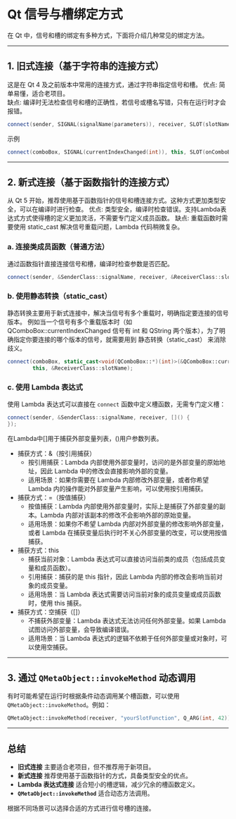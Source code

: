 
# Qt 信号与槽绑定方式
在 Qt 中，信号和槽的绑定有多种方式，下面将介绍几种常见的绑定方法。

---

## 1. 旧式连接（基于字符串的连接方式）
这是在 Qt 4 及之前版本中常用的连接方式，通过字符串指定信号和槽。
优点: 简单易懂，适合老项目。  
缺点: 编译时无法检查信号和槽的正确性，若信号或槽名写错，只有在运行时才会报错。

```cpp
connect(sender, SIGNAL(signalName(parameters)), receiver, SLOT(slotName(parameters)));
```
示例
```cpp
connect(comboBox, SIGNAL(currentIndexChanged(int)), this, SLOT(onComboBoxIndexChanged(int)));
```

---

## 2. 新式连接（基于函数指针的连接方式）
从 Qt 5 开始，推荐使用基于函数指针的信号和槽连接方式。这种方式更加类型安全，可以在编译时进行检查。
优点: 类型安全，编译时检查错误。支持Lambda表达式方式使得槽的定义更加灵活，不需要专门定义成员函数。
缺点: 重载函数时需要使用 static_cast 解决信号重载问题，Lambda 代码稍微复杂。

### a. 连接类成员函数（普通方法）
通过函数指针直接连接信号和槽，编译时检查参数是否匹配。
```cpp
connect(sender, &SenderClass::signalName, receiver, &ReceiverClass::slotName);
```

### b. 使用静态转换（static_cast）
静态转换主要用于新式连接中，解决当信号有多个重载时，明确指定要连接的信号版本。
例如当一个信号有多个重载版本时（如 QComboBox::currentIndexChanged 信号有 int 和 QString 两个版本），为了明确指定你要连接的哪个版本的信号，就需要用到 静态转换（static_cast） 来消除歧义。
```cpp
connect(comboBox, static_cast<void(QComboBox::*)(int)>(&QComboBox::currentIndexChanged),
        this, &ReceiverClass::slotName);
```

### c. 使用 Lambda 表达式
使用 Lambda 表达式可以直接在 `connect` 函数中定义槽函数，无需专门定义槽：
```cpp
connect(sender, &SenderClass::signalName, receiver, []() {
});
```
在Lambda中[]用于捕获外部变量列表，()用户参数列表。
- 捕获方式：&（按引用捕获）
    - 按引用捕获：Lambda 内部使用外部变量时，访问的是外部变量的原始地址，因此 Lambda 中的修改会直接影响外部的变量。
    - 适用场景：如果你需要在 Lambda 内部修改外部变量，或者你希望 Lambda 内的操作能对外部变量产生影响，可以使用按引用捕获。
- 捕获方式：=（按值捕获）
    - 按值捕获：Lambda 内部使用外部变量时，实际上是捕获了外部变量的副本。Lambda 内部对该副本的修改不会影响外部的原始变量。
    - 适用场景：如果你不希望 Lambda 内部对外部变量的修改影响外部变量，或者 Lambda 在捕获变量后执行时不关心外部变量的改变，可以使用按值捕获。
- 捕获方式：this
    - 捕获当前对象：Lambda 表达式可以直接访问当前类的成员（包括成员变量和成员函数）。
    - 引用捕获：捕获的是 this 指针，因此 Lambda 内部的修改会影响当前对象的成员变量。
    - 适用场景：当 Lambda 表达式需要访问当前对象的成员变量或成员函数时，使用 this 捕获。
- 捕获方式：空捕获（[]）
    - 不捕获外部变量：Lambda 表达式无法访问任何外部变量。如果 Lambda 试图访问外部变量，会导致编译错误。
    - 适用场景：当 Lambda 表达式的逻辑不依赖于任何外部变量或对象时，可以使用空捕获。

---

## 3. 通过 `QMetaObject::invokeMethod` 动态调用
有时可能希望在运行时根据条件动态调用某个槽函数，可以使用 `QMetaObject::invokeMethod`。例如：
```cpp
QMetaObject::invokeMethod(receiver, "yourSlotFunction", Q_ARG(int, 42));
```

---


## 总结

- **旧式连接** 主要适合老项目，但不推荐用于新项目。
- **新式连接** 推荐使用基于函数指针的方式，具备类型安全的优点。
- **Lambda 表达式连接** 适合短小的槽逻辑，减少冗余的槽函数定义。
- **`QMetaObject::invokeMethod`** 适合动态方法调用。

根据不同场景可以选择合适的方式进行信号槽的连接。


